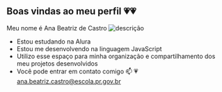 ## Boas vindas ao meu perfil 💗💗 
Meu nome é Ana Beatriz de Castro
![descrição](https://64.media.tumblr.com/bb329cf296098e6a28a4bfa6f97518e3/tumblr_o5mm9u0gfv1voco23o1_500.gif)
- Estou estudando na Alura    
- Estou me desenvolvendo na linguagem JavaScript
- Utilizo esse espaço para minha organização e compartilhamento dos meu projetos desenvolvidos
- Você pode entrar em contato comigo 📫 💗 
ana.beatriz.castro@escola.pr.gov.br



<!--
**BiaLindaaa/BiaLindaaa** is a ✨ _special_ ✨ repository because its `README.md` (this file) appears on your GitHub profile.

Here are some ideas to get you started:

- 🔭 I’m currently working on ...
- 🌱 I’m currently learning ...
- 👯 I’m looking to collaborate on ...
- 🤔 I’m looking for help with ...
- 💬 Ask me about ...
- 📫 How to reach me: ...
- 😄 Pronouns: ...
- ⚡ Fun fact: ...
-->
